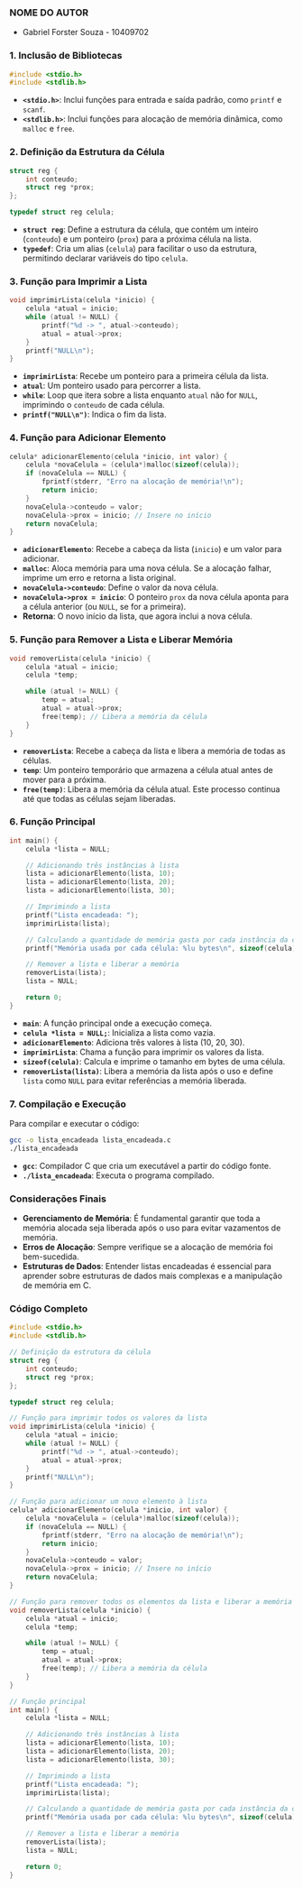 ### NOME DO AUTOR
* Gabriel Forster Souza - 10409702


### 1. Inclusão de Bibliotecas
```c
#include <stdio.h>
#include <stdlib.h>
```
- **`<stdio.h>`**: Inclui funções para entrada e saída padrão, como `printf` e `scanf`.
- **`<stdlib.h>`**: Inclui funções para alocação de memória dinâmica, como `malloc` e `free`.

### 2. Definição da Estrutura da Célula
```c
struct reg {
    int conteudo;
    struct reg *prox;
};

typedef struct reg celula;
```
- **`struct reg`**: Define a estrutura da célula, que contém um inteiro (`conteudo`) e um ponteiro (`prox`) para a próxima célula na lista.
- **`typedef`**: Cria um alias (`celula`) para facilitar o uso da estrutura, permitindo declarar variáveis do tipo `celula`.

### 3. Função para Imprimir a Lista
```c
void imprimirLista(celula *inicio) {
    celula *atual = inicio;
    while (atual != NULL) {
        printf("%d -> ", atual->conteudo);
        atual = atual->prox;
    }
    printf("NULL\n");
}
```
- **`imprimirLista`**: Recebe um ponteiro para a primeira célula da lista.
- **`atual`**: Um ponteiro usado para percorrer a lista.
- **`while`**: Loop que itera sobre a lista enquanto `atual` não for `NULL`, imprimindo o `conteudo` de cada célula.
- **`printf("NULL\n")`**: Indica o fim da lista.

### 4. Função para Adicionar Elemento
```c
celula* adicionarElemento(celula *inicio, int valor) {
    celula *novaCelula = (celula*)malloc(sizeof(celula));
    if (novaCelula == NULL) {
        fprintf(stderr, "Erro na alocação de memória!\n");
        return inicio;
    }
    novaCelula->conteudo = valor;
    novaCelula->prox = inicio; // Insere no início
    return novaCelula;
}
```
- **`adicionarElemento`**: Recebe a cabeça da lista (`inicio`) e um valor para adicionar.
- **`malloc`**: Aloca memória para uma nova célula. Se a alocação falhar, imprime um erro e retorna a lista original.
- **`novaCelula->conteudo`**: Define o valor da nova célula.
- **`novaCelula->prox = inicio`**: O ponteiro `prox` da nova célula aponta para a célula anterior (ou `NULL`, se for a primeira).
- **Retorna**: O novo início da lista, que agora inclui a nova célula.

### 5. Função para Remover a Lista e Liberar Memória
```c
void removerLista(celula *inicio) {
    celula *atual = inicio;
    celula *temp;

    while (atual != NULL) {
        temp = atual;
        atual = atual->prox;
        free(temp); // Libera a memória da célula
    }
}
```
- **`removerLista`**: Recebe a cabeça da lista e libera a memória de todas as células.
- **`temp`**: Um ponteiro temporário que armazena a célula atual antes de mover para a próxima.
- **`free(temp)`**: Libera a memória da célula atual. Este processo continua até que todas as células sejam liberadas.

### 6. Função Principal
```c
int main() {
    celula *lista = NULL;

    // Adicionando três instâncias à lista
    lista = adicionarElemento(lista, 10);
    lista = adicionarElemento(lista, 20);
    lista = adicionarElemento(lista, 30);

    // Imprimindo a lista
    printf("Lista encadeada: ");
    imprimirLista(lista);

    // Calculando a quantidade de memória gasta por cada instância da célula
    printf("Memória usada por cada célula: %lu bytes\n", sizeof(celula));

    // Remover a lista e liberar a memória
    removerLista(lista);
    lista = NULL;

    return 0;
}
```
- **`main`**: A função principal onde a execução começa.
- **`celula *lista = NULL;`**: Inicializa a lista como vazia.
- **`adicionarElemento`**: Adiciona três valores à lista (10, 20, 30).
- **`imprimirLista`**: Chama a função para imprimir os valores da lista.
- **`sizeof(celula)`**: Calcula e imprime o tamanho em bytes de uma célula.
- **`removerLista(lista)`**: Libera a memória da lista após o uso e define `lista` como `NULL` para evitar referências a memória liberada.

### 7. Compilação e Execução
Para compilar e executar o código:
```bash
gcc -o lista_encadeada lista_encadeada.c
./lista_encadeada
```
- **`gcc`**: Compilador C que cria um executável a partir do código fonte.
- **`./lista_encadeada`**: Executa o programa compilado.

### Considerações Finais
- **Gerenciamento de Memória**: É fundamental garantir que toda a memória alocada seja liberada após o uso para evitar vazamentos de memória.
- **Erros de Alocação**: Sempre verifique se a alocação de memória foi bem-sucedida.
- **Estruturas de Dados**: Entender listas encadeadas é essencial para aprender sobre estruturas de dados mais complexas e a manipulação de memória em C.

### Código Completo

```c
#include <stdio.h>
#include <stdlib.h>

// Definição da estrutura da célula
struct reg {
    int conteudo;
    struct reg *prox;
};

typedef struct reg celula;

// Função para imprimir todos os valores da lista
void imprimirLista(celula *inicio) {
    celula *atual = inicio;
    while (atual != NULL) {
        printf("%d -> ", atual->conteudo);
        atual = atual->prox;
    }
    printf("NULL\n");
}

// Função para adicionar um novo elemento à lista
celula* adicionarElemento(celula *inicio, int valor) {
    celula *novaCelula = (celula*)malloc(sizeof(celula));
    if (novaCelula == NULL) {
        fprintf(stderr, "Erro na alocação de memória!\n");
        return inicio;
    }
    novaCelula->conteudo = valor;
    novaCelula->prox = inicio; // Insere no início
    return novaCelula;
}

// Função para remover todos os elementos da lista e liberar a memória
void removerLista(celula *inicio) {
    celula *atual = inicio;
    celula *temp;

    while (atual != NULL) {
        temp = atual;
        atual = atual->prox;
        free(temp); // Libera a memória da célula
    }
}

// Função principal
int main() {
    celula *lista = NULL;

    // Adicionando três instâncias à lista
    lista = adicionarElemento(lista, 10);
    lista = adicionarElemento(lista, 20);
    lista = adicionarElemento(lista, 30);

    // Imprimindo a lista
    printf("Lista encadeada: ");
    imprimirLista(lista);

    // Calculando a quantidade de memória gasta por cada instância da célula
    printf("Memória usada por cada célula: %lu bytes\n", sizeof(celula));

    // Remover a lista e liberar a memória
    removerLista(lista);
    lista = NULL;

    return 0;
}
```

